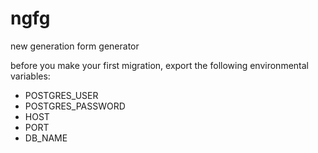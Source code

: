 # ngfg
new generation form generator

before you make your first migration, export the following environmental variables:
- POSTGRES_USER
- POSTGRES_PASSWORD
- HOST
- PORT
- DB_NAME